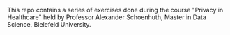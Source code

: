 This repo contains a series of exercises done during the course "Privacy in Healthcare" held by Professor Alexander Schoenhuth, Master in Data Science, Bielefeld University.
